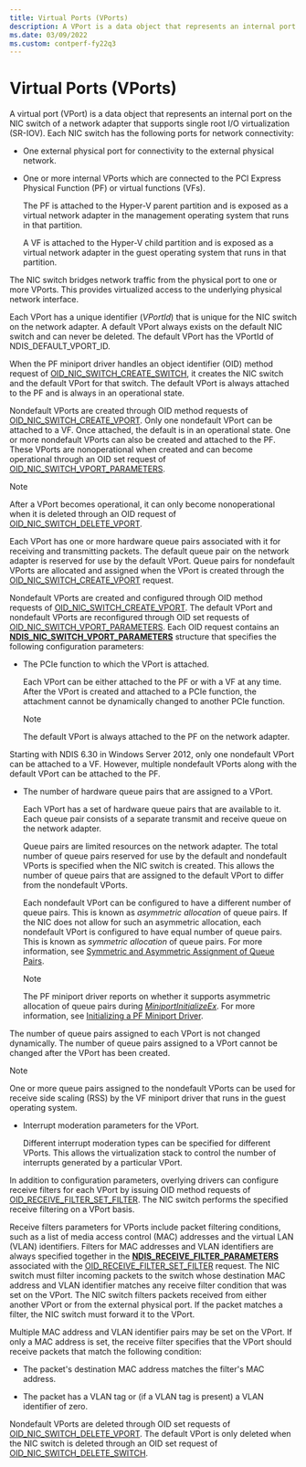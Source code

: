 ```yaml
---
title: Virtual Ports (VPorts)
description: A VPort is a data object that represents an internal port on the NIC switch of a network adapter that supports single root I/O virtualization (SR-IOV).
ms.date: 03/09/2022
ms.custom: contperf-fy22q3
---
```


# Virtual Ports (VPorts)


A virtual port (VPort) is a data object that represents an internal port on the NIC switch of a network adapter that supports single root I/O virtualization (SR-IOV). Each NIC switch has the following ports for network connectivity:

-   One external physical port for connectivity to the external physical network.

-   One or more internal VPorts which are connected to the PCI Express Physical Function (PF) or virtual functions (VFs).

    The PF is attached to the Hyper-V parent partition and is exposed as a virtual network adapter in the management operating system that runs in that partition.

    A VF is attached to the Hyper-V child partition and is exposed as a virtual network adapter in the guest operating system that runs in that partition.

The NIC switch bridges network traffic from the physical port to one or more VPorts. This provides virtualized access to the underlying physical network interface.

Each VPort has a unique identifier (*VPortId*) that is unique for the NIC switch on the network adapter. A default VPort always exists on the default NIC switch and can never be deleted. The default VPort has the VPortId of NDIS\_DEFAULT\_VPORT\_ID.

When the PF miniport driver handles an object identifier (OID) method request of [OID\_NIC\_SWITCH\_CREATE\_SWITCH](./oid-nic-switch-create-switch.md), it creates the NIC switch and the default VPort for that switch. The default VPort is always attached to the PF and is always in an operational state.

Nondefault VPorts are created through OID method requests of [OID\_NIC\_SWITCH\_CREATE\_VPORT](./oid-nic-switch-create-vport.md). Only one nondefault VPort can be attached to a VF. Once attached, the default is in an operational state. One or more nondefault VPorts can also be created and attached to the PF. These VPorts are nonoperational when created and can become operational through an OID set request of [OID\_NIC\_SWITCH\_VPORT\_PARAMETERS](./oid-nic-switch-vport-parameters.md).

> [!NOTE]
> After a VPort becomes operational, it can only become nonoperational when it is deleted through an OID request of [OID\_NIC\_SWITCH\_DELETE\_VPORT](./oid-nic-switch-delete-vport.md).



Each VPort has one or more hardware queue pairs associated with it for receiving and transmitting packets. The default queue pair on the network adapter is reserved for use by the default VPort. Queue pairs for nondefault VPorts are allocated and assigned when the VPort is created through the [OID\_NIC\_SWITCH\_CREATE\_VPORT](./oid-nic-switch-create-vport.md) request.

Nondefault VPorts are created and configured through OID method requests of [OID\_NIC\_SWITCH\_CREATE\_VPORT](./oid-nic-switch-create-vport.md). The default VPort and nondefault VPorts are reconfigured through OID set requests of [OID\_NIC\_SWITCH\_VPORT\_PARAMETERS](./oid-nic-switch-vport-parameters.md). Each OID request contains an [**NDIS\_NIC\_SWITCH\_VPORT\_PARAMETERS**](/windows-hardware/drivers/ddi/ntddndis/ns-ntddndis-_ndis_nic_switch_vport_parameters) structure that specifies the following configuration parameters:

-   The PCIe function to which the VPort is attached.

    Each VPort can be either attached to the PF or with a VF at any time. After the VPort is created and attached to a PCIe function, the attachment cannot be dynamically changed to another PCIe function.

    > [!NOTE]
    > The default VPort is always attached to the PF on the network adapter.




Starting with NDIS 6.30 in Windows Server 2012, only one nondefault VPort can be attached to a VF. However, multiple nondefault VPorts along with the default VPort can be attached to the PF.


-   The number of hardware queue pairs that are assigned to a VPort.

    Each VPort has a set of hardware queue pairs that are available to it. Each queue pair consists of a separate transmit and receive queue on the network adapter.

    Queue pairs are limited resources on the network adapter. The total number of queue pairs reserved for use by the default and nondefault VPorts is specified when the NIC switch is created. This allows the number of queue pairs that are assigned to the default VPort to differ from the nondefault VPorts.

    Each nondefault VPort can be configured to have a different number of queue pairs. This is known as *asymmetric allocation* of queue pairs. If the NIC does not allow for such an asymmetric allocation, each nondefault VPort is configured to have equal number of queue pairs. This is known as *symmetric allocation* of queue pairs. For more information, see [Symmetric and Asymmetric Assignment of Queue Pairs](symmetric-and-asymmetric-assignment-of-queue-pairs.md).

    > [!NOTE]
    > The PF miniport driver reports on whether it supports asymmetric allocation of queue pairs during [*MiniportInitializeEx*](/windows-hardware/drivers/ddi/ndis/nc-ndis-miniport_initialize). For more information, see [Initializing a PF Miniport Driver](initializing-a-pf-miniport-driver.md).




The number of queue pairs assigned to each VPort is not changed dynamically. The number of queue pairs assigned to a VPort cannot be changed after the VPort has been created.

> [!NOTE]
> One or more queue pairs assigned to the nondefault VPorts can be used for receive side scaling (RSS) by the VF miniport driver that runs in the guest operating system.




-   Interrupt moderation parameters for the VPort.

    Different interrupt moderation types can be specified for different VPorts. This allows the virtualization stack to control the number of interrupts generated by a particular VPort.

In addition to configuration parameters, overlying drivers can configure receive filters for each VPort by issuing OID method requests of [OID\_RECEIVE\_FILTER\_SET\_FILTER](./oid-receive-filter-set-filter.md). The NIC switch performs the specified receive filtering on a VPort basis.

Receive filters parameters for VPorts include packet filtering conditions, such as a list of media access control (MAC) addresses and the virtual LAN (VLAN) identifiers. Filters for MAC addresses and VLAN identifiers are always specified together in the [**NDIS\_RECEIVE\_FILTER\_PARAMETERS**](/windows-hardware/drivers/ddi/ntddndis/ns-ntddndis-_ndis_receive_filter_parameters) associated with the [OID\_RECEIVE\_FILTER\_SET\_FILTER](./oid-receive-filter-set-filter.md) request. The NIC switch must filter incoming packets to the switch whose destination MAC address and VLAN identifier matches any receive filter condition that was set on the VPort. The NIC switch filters packets received from either another VPort or from the external physical port. If the packet matches a filter, the NIC switch must forward it to the VPort.

Multiple MAC address and VLAN identifier pairs may be set on the VPort. If only a MAC address is set, the receive filter specifies that the VPort should receive packets that match the following condition:

-   The packet's destination MAC address matches the filter's MAC address.

-   The packet has a VLAN tag or (if a VLAN tag is present) a VLAN identifier of zero.

Nondefault VPorts are deleted through OID set requests of [OID\_NIC\_SWITCH\_DELETE\_VPORT](./oid-nic-switch-create-vport.md). The default VPort is only deleted when the NIC switch is deleted through an OID set request of [OID\_NIC\_SWITCH\_DELETE\_SWITCH](./oid-nic-switch-delete-switch.md).
